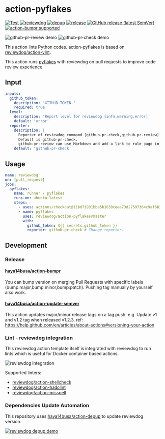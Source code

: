 # action-pyflakes

<!-- TODO: replace reviewdog/action-pyflakes with your repo name -->
[![Test](https://github.com/reviewdog/action-pyflakes/workflows/Test/badge.svg)](https://github.com/reviewdog/action-pyflakes/actions?query=workflow%3ATest)
[![reviewdog](https://github.com/reviewdog/action-pyflakes/workflows/reviewdog/badge.svg)](https://github.com/reviewdog/action-pyflakes/actions?query=workflow%3Areviewdog)
[![depup](https://github.com/reviewdog/action-pyflakes/workflows/depup/badge.svg)](https://github.com/reviewdog/action-pyflakes/actions?query=workflow%3Adepup)
[![release](https://github.com/reviewdog/action-pyflakes/workflows/release/badge.svg)](https://github.com/reviewdog/action-pyflakes/actions?query=workflow%3Arelease)
[![GitHub release (latest SemVer)](https://img.shields.io/github/v/release/reviewdog/action-pyflakes?logo=github&sort=semver)](https://github.com/reviewdog/action-pyflakes/releases)
[![action-bumpr supported](https://img.shields.io/badge/bumpr-supported-ff69b4?logo=github&link=https://github.com/haya14busa/action-bumpr)](https://github.com/haya14busa/action-bumpr)

![github-pr-review demo](https://github.com/reviewdog/action-pyflakes/blob/master/screenshot/pr-review.png)
![github-pr-check demo](https://github.com/reviewdog/action-pyflakes/blob/master/screenshot/pr-check.png)


This action lints Python codes. action-pyflakes is based on [reviewdog/action-vint](https://github.com/reviewdog/action-vint).

This action runs [pyflakes](https://github.com/PyCQA/pyflakes) with reviewdog on pull requests to improve code review experience.

## Input

```yaml
inputs:
  github_token:
    description: 'GITHUB_TOKEN.'
    required: true
  level:
    description: 'Report level for reviewdog [info,warning,error]'
    default: 'error'
  reporter:
    description: |
      Reporter of reviewdog command [github-pr-check,github-pr-review].
      Default is github-pr-check.
      github-pr-review can use Markdown and add a link to rule page in reviewdog reports.
    default: 'github-pr-check'
```

## Usage

```yaml
name: reviewdog
on: [pull_request]
jobs:
  pyflakes:
    name: runner / pyflakes
    runs-on: ubuntu-latest
    steps:
      - uses: actions/checkout@11bd71901bbe5b1630ceea73d27597364c9af683 # v4.2.2
      - name: pyflakes
        uses: reviewdog/action-pyflakes@master
        with:
          github_token: ${{ secrets.github_token }}
          reporter: github-pr-check # Change reporter.
```

## Development

### Release

#### [haya14busa/action-bumpr](https://github.com/haya14busa/action-bumpr)
You can bump version on merging Pull Requests with specific labels (bump:major,bump:minor,bump:patch).
Pushing tag manually by yourself also work.

#### [haya14busa/action-update-semver](https://github.com/haya14busa/action-update-semver)

This action updates major/minor release tags on a tag push. e.g. Update v1 and v1.2 tag when released v1.2.3.
ref: https://help.github.com/en/articles/about-actions#versioning-your-action

### Lint - reviewdog integration

This reviewdog action template itself is integrated with reviewdog to run lints
which is useful for Docker container based actions.

![reviewdog integration](https://user-images.githubusercontent.com/3797062/72735107-7fbb9600-3bde-11ea-8087-12af76e7ee6f.png)

Supported linters:

- [reviewdog/action-shellcheck](https://github.com/reviewdog/action-shellcheck)
- [reviewdog/action-hadolint](https://github.com/reviewdog/action-hadolint)
- [reviewdog/action-misspell](https://github.com/reviewdog/action-misspell)

### Dependencies Update Automation
This repository uses [haya14busa/action-depup](https://github.com/haya14busa/action-depup) to update
reviewdog version.


[![reviewdog depup demo](https://user-images.githubusercontent.com/3797062/73154254-170e7500-411a-11ea-8211-912e9de7c936.png)](https://github.com/reviewdog/action-template/pull/6)
